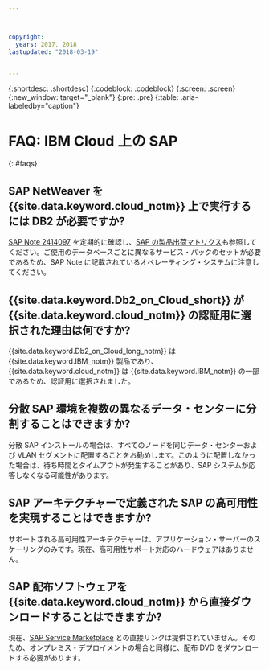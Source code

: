 ```yaml
---



copyright:
  years: 2017, 2018
lastupdated: "2018-03-19"


---
```


{:shortdesc: .shortdesc}
{:codeblock: .codeblock}
{:screen: .screen}
{:new_window: target="_blank"}
{:pre: .pre}
{:table: .aria-labeledby="caption"}

# FAQ: IBM Cloud 上の SAP
{: #faqs}

## SAP NetWeaver を {{site.data.keyword.cloud_notm}} 上で実行するには DB2 が必要ですか?

[SAP Note 2414097](https://launchpad.support.sap.com/#/notes/2414097) を定期的に確認し、[SAP の製品出荷マトリクス](https://apps.support.sap.com/sap/support/pam)も参照してください。ご使用のデータベースごとに異なるサービス・パックのセットが必要であるため、SAP Note に記載されているオペレーティング・システムに注意してください。

## {{site.data.keyword.Db2_on_Cloud_short}} が {{site.data.keyword.cloud_notm}} の認証用に選択された理由は何ですか?

{{site.data.keyword.Db2_on_Cloud_long_notm}} は {{site.data.keyword.IBM_notm}} 製品であり、{{site.data.keyword.cloud_notm}} は {{site.data.keyword.IBM_notm}} の一部であるため、認証用に選択されました。

## 分散 SAP 環境を複数の異なるデータ・センターに分割することはできますか?

分散 SAP インストールの場合は、すべてのノードを同じデータ・センターおよび VLAN セグメントに配置することをお勧めします。このように配置しなかった場合は、待ち時間とタイムアウトが発生することがあり、SAP システムが応答しなくなる可能性があります。

## SAP アーキテクチャーで定義された SAP の高可用性を実現することはできますか?

サポートされる高可用性アーキテクチャーは、アプリケーション・サーバーのスケーリングのみです。現在、高可用性サポート対応のハードウェアはありません。

## SAP 配布ソフトウェアを {{site.data.keyword.cloud_notm}} から直接ダウンロードすることはできますか?

現在、[SAP Service Marketplace](https://websmp201.sap-ag.de/) との直接リンクは提供されていません。そのため、オンプレミス・デプロイメントの場合と同様に、配布 DVD をダウンロードする必要があります。
